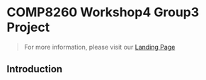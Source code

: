 # **COMP8260 Workshop4 Group3 Project**
> For more information, please visit our [Landing Page](https://urbanisation-in-africa.webflow.io/)    
    
## Introduction




